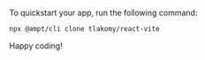 To quickstart your app, run the following command: 

```bash
npx @ampt/cli clone tlakomy/react-vite
```

Happy coding!